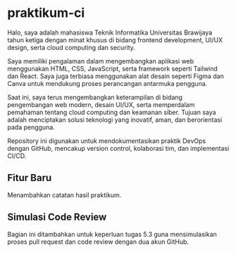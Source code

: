 # praktikum-ci

Halo, saya adalah mahasiswa Teknik Informatika Universitas Brawijaya tahun ketiga dengan minat khusus di bidang frontend development, UI/UX design, serta cloud computing dan security.

Saya memiliki pengalaman dalam mengembangkan aplikasi web menggunakan HTML, CSS, JavaScript, serta framework seperti Tailwind dan React. Saya juga terbiasa menggunakan alat desain seperti Figma dan Canva untuk mendukung proses perancangan antarmuka pengguna.

Saat ini, saya terus mengembangkan keterampilan di bidang pengembangan web modern, desain UI/UX, serta memperdalam pemahaman tentang cloud computing dan keamanan siber. Tujuan saya adalah menciptakan solusi teknologi yang inovatif, aman, dan berorientasi pada pengguna.

Repository ini digunakan untuk mendokumentasikan praktik DevOps dengan GitHub, mencakup version control, kolaborasi tim, dan implementasi CI/CD.



## Fitur Baru
Menambahkan catatan hasil praktikum.

## Simulasi Code Review
Bagian ini ditambahkan untuk keperluan tugas 5.3 guna mensimulasikan proses pull request dan code review dengan dua akun GitHub.
